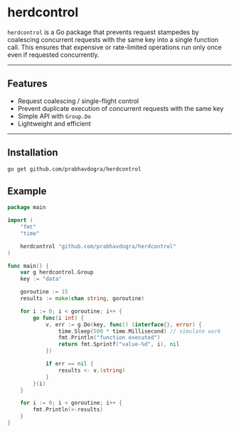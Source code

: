 # herdcontrol

`herdcontrol` is a Go package that prevents request stampedes by coalescing concurrent requests with the same key into a single function call. This ensures that expensive or rate-limited operations run only once even if requested concurrently.

---

## Features

- Request coalescing / single-flight control
- Prevent duplicate execution of concurrent requests with the same key
- Simple API with `Group.Do`
- Lightweight and efficient

---

## Installation

```bash
go get github.com/prabhavdogra/herdcontrol
```

## Example
```go
package main

import (
	"fmt"
	"time"

	herdcontrol "github.com/prabhavdogra/herdcontrol"
)

func main() {
	var g herdcontrol.Group
	key := "data"

	goroutine := 15
	results := make(chan string, goroutine)

	for i := 0; i < goroutine; i++ {
		go func(i int) {
			v, err := g.Do(key, func() (interface{}, error) {
				time.Sleep(500 * time.Millisecond) // simulate work
				fmt.Println("function executed")
				return fmt.Sprintf("value-%d", i), nil
			})

			if err == nil {
				results <- v.(string)
			}
		}(i)
	}

	for i := 0; i < goroutine; i++ {
		fmt.Println(<-results)
	}
}
```
